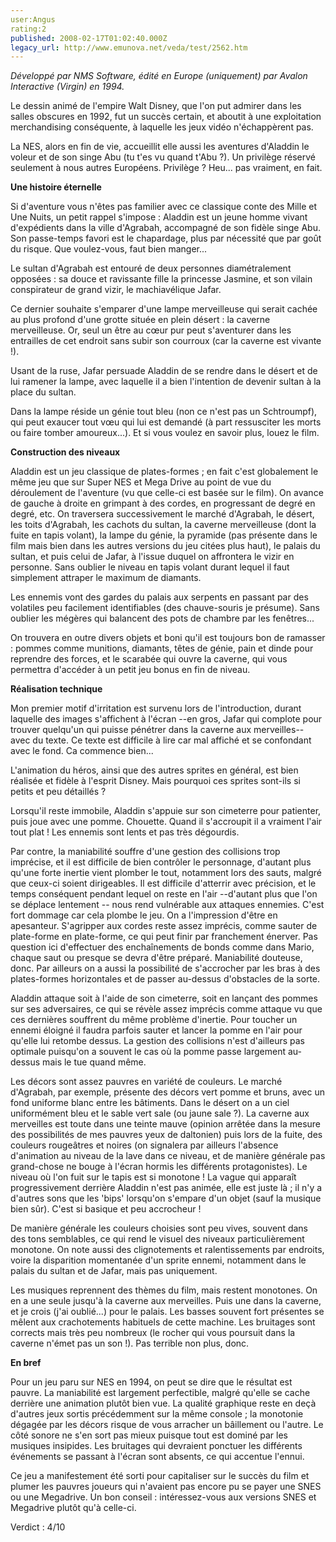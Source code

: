 ```yaml
---
user:Angus
rating:2
published: 2008-02-17T01:02:40.000Z
legacy_url: http://www.emunova.net/veda/test/2562.htm
---
```

_Développé par NMS Software, édité en Europe (uniquement) par Avalon Interactive (Virgin) en 1994\._  

  

Le dessin animé de l'empire Walt Disney, que l'on put admirer dans les salles obscures en 1992, fut un succès certain, et aboutit à une exploitation merchandising conséquente, à laquelle les jeux vidéo n'échappèrent pas.  

La NES, alors en fin de vie, accueillit elle aussi les aventures d'Aladdin le voleur et de son singe Abu (tu t'es vu quand t'Abu ?). Un privilège réservé seulement à nous autres Européens. Privilège ? Heu... pas vraiment, en fait.  

  

**Une histoire éternelle**  

  

Si d'aventure vous n'êtes pas familier avec ce classique conte des Mille et Une Nuits, un petit rappel s'impose : Aladdin est un jeune homme vivant d'expédients dans la ville d'Agrabah, accompagné de son fidèle singe Abu. Son passe-temps favori est le chapardage, plus par nécessité que par goût du risque. Que voulez-vous, faut bien manger...  

  

Le sultan d'Agrabah est entouré de deux personnes diamétralement opposées : sa douce et ravissante fille la princesse Jasmine, et son vilain conspirateur de grand vizir, le machiavélique Jafar.  

  

Ce dernier souhaite s'emparer d'une lampe merveilleuse qui serait cachée au plus profond d'une grotte située en plein désert : la caverne merveilleuse. Or, seul un être au cœur pur peut s'aventurer dans les entrailles de cet endroit sans subir son courroux (car la caverne est vivante !).  

  

Usant de la ruse, Jafar persuade Aladdin de se rendre dans le désert et de lui ramener la lampe, avec laquelle il a bien l'intention de devenir sultan à la place du sultan.  

  

Dans la lampe réside un génie tout bleu (non ce n'est pas un Schtroumpf), qui peut exaucer tout vœu qui lui est demandé (à part ressusciter les morts ou faire tomber amoureux...). Et si vous voulez en savoir plus, louez le film.  

  

**Construction des niveaux**  

  

Aladdin est un jeu classique de plates-formes ; en fait c'est globalement le même jeu que sur Super NES et Mega Drive au point de vue du déroulement de l'aventure (vu que celle-ci est basée sur le film). On avance de gauche à droite en grimpant à des cordes, en progressant de degré en degré, etc. On traversera successivement le marché d'Agrabah, le désert, les toits d'Agrabah, les cachots du sultan, la caverne merveilleuse (dont la fuite en tapis volant), la lampe du génie, la pyramide (pas présente dans le film mais bien dans les autres versions du jeu citées plus haut), le palais du sultan, et puis celui de Jafar, à l'issue duquel on affrontera le vizir en personne. Sans oublier le niveau en tapis volant durant lequel il faut simplement attraper le maximum de diamants.  

  

Les ennemis vont des gardes du palais aux serpents en passant par des volatiles peu facilement identifiables (des chauve-souris je présume). Sans oublier les mégères qui balancent des pots de chambre par les fenêtres...  

  

On trouvera en outre divers objets et boni qu'il est toujours bon de ramasser : pommes comme munitions, diamants, têtes de génie, pain et dinde pour reprendre des forces, et le scarabée qui ouvre la caverne, qui vous permettra d'accéder à un petit jeu bonus en fin de niveau.  

  

**Réalisation technique**  

  

Mon premier motif d'irritation est survenu lors de l'introduction, durant laquelle des images s'affichent à l'écran --en gros, Jafar qui complote pour trouver quelqu'un qui puisse pénétrer dans la caverne aux merveilles-- avec du texte. Ce texte est difficile à lire car mal affiché et se confondant avec le fond. Ca commence bien...  

  

L'animation du héros, ainsi que des autres sprites en général, est bien réalisée et fidèle à l'esprit Disney. Mais pourquoi ces sprites sont-ils si petits et peu détaillés ?  

Lorsqu'il reste immobile, Aladdin s'appuie sur son cimeterre pour patienter, puis joue avec une pomme. Chouette. Quand il s'accroupit il a vraiment l'air tout plat ! Les ennemis sont lents et pas très dégourdis.  

  

Par contre, la maniabilité souffre d'une gestion des collisions trop imprécise, et il est difficile de bien contrôler le personnage, d'autant plus qu'une forte inertie vient plomber le tout, notamment lors des sauts, malgré que ceux-ci soient dirigeables. Il est difficile d'atterrir avec précision, et le temps conséquent pendant lequel on reste en l'air --d'autant plus que l'on se déplace lentement -- nous rend vulnérable aux attaques ennemies. C'est fort dommage car cela plombe le jeu. On a l'impression d'être en apesanteur. S'agripper aux cordes reste assez imprécis, comme sauter de plate-forme en plate-forme, ce qui peut finir par franchement énerver. Pas question ici d'effectuer des enchaînements de bonds comme dans Mario, chaque saut ou presque se devra d'être préparé. Maniabilité douteuse, donc. Par ailleurs on a aussi la possibilité de s'accrocher par les bras à des plates-formes horizontales et de passer au-dessus d'obstacles de la sorte.  

  

Aladdin attaque soit à l'aide de son cimeterre, soit en lançant des pommes sur ses adversaires, ce qui se révèle assez imprécis comme attaque vu que ces dernières souffrent du même problème d'inertie. Pour toucher un ennemi éloigné il faudra parfois sauter et lancer la pomme en l'air pour qu'elle lui retombe dessus. La gestion des collisions n'est d'ailleurs pas optimale puisqu'on a souvent le cas où la pomme passe largement au-dessus mais le tue quand même.  

  

Les décors sont assez pauvres en variété de couleurs. Le marché d'Agrabah, par exemple, présente des décors vert pomme et bruns, avec un fond uniforme blanc entre les bâtiments. Dans le désert on a un ciel uniformément bleu et le sable vert sale (ou jaune sale ?). La caverne aux merveilles est toute dans une teinte mauve (opinion arrêtée dans la mesure des possibilités de mes pauvres yeux de daltonien) puis lors de la fuite, des couleurs rougeâtres et noires (on signalera par ailleurs l'absence d'animation au niveau de la lave dans ce niveau, et de manière générale pas grand-chose ne bouge à l'écran hormis les différents protagonistes). Le niveau où l'on fuit sur le tapis est si monotone ! La vague qui apparaît progressivement derrière Aladdin n'est pas animée, elle est juste là ; il n'y a d'autres sons que les 'bips' lorsqu'on s'empare d'un objet (sauf la musique bien sûr). C'est si basique et peu accrocheur !  

De manière générale les couleurs choisies sont peu vives, souvent dans des tons semblables, ce qui rend le visuel des niveaux particulièrement monotone. On note aussi des clignotements et ralentissements par endroits, voire la disparition momentanée d'un sprite ennemi, notamment dans le palais du sultan et de Jafar, mais pas uniquement.  

  

Les musiques reprennent des thèmes du film, mais restent monotones. On en a une seule jusqu'à la caverne aux merveilles. Puis une dans la caverne, et je crois (j'ai oublié...) pour le palais. Les basses souvent fort présentes se mêlent aux crachotements habituels de cette machine. Les bruitages sont corrects mais très peu nombreux (le rocher qui vous poursuit dans la caverne n'émet pas un son !). Pas terrible non plus, donc.  

  

**En bref**  

  

Pour un jeu paru sur NES en 1994, on peut se dire que le résultat est pauvre. La maniabilité est largement perfectible, malgré qu'elle se cache derrière une animation plutôt bien vue. La qualité graphique reste en deçà d'autres jeux sortis précédemment sur la même console ; la monotonie dégagée par les décors risque de vous arracher un bâillement ou l'autre. Le côté sonore ne s'en sort pas mieux puisque tout est dominé par les musiques insipides. Les bruitages qui devraient ponctuer les différents événements se passant à l'écran sont absents, ce qui accentue l'ennui.  

Ce jeu a manifestement été sorti pour capitaliser sur le succès du film et plumer les pauvres joueurs qui n'avaient pas encore pu se payer une SNES ou une Megadrive. Un bon conseil : intéressez-vous aux versions SNES et Megadrive plutôt qu'à celle-ci.  

  

Verdict : 4/10